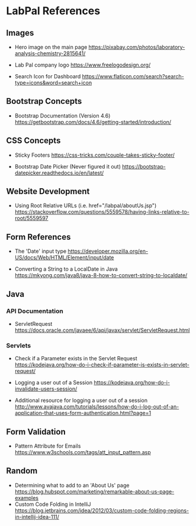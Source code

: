 # LabPal References

## Images
- Hero image on the main page
  https://pixabay.com/photos/laboratory-analysis-chemistry-2815641/
  

- Lab Pal company logo
  https://www.freelogodesign.org/


- Search Icon for Dashboard
  https://www.flaticon.com/search?search-type=icons&word=search+icon
  
## Bootstrap Concepts
- Bootstrap Documentation (Version 4.6)
  https://getbootstrap.com/docs/4.6/getting-started/introduction/
  
## CSS Concepts
- Sticky Footers
  https://css-tricks.com/couple-takes-sticky-footer/


- Bootstrap Date Picker (Never figured it out)
  https://bootstrap-datepicker.readthedocs.io/en/latest/
  
## Website Development
- Using Root Relative URLs (i.e. href="/labpal/aboutUs.jsp")
  https://stackoverflow.com/questions/5559578/having-links-relative-to-root/5559597

## Form References
- The 'Date' input type
  https://developer.mozilla.org/en-US/docs/Web/HTML/Element/input/date
  

- Converting a String to a LocalDate in Java
  https://mkyong.com/java8/java-8-how-to-convert-string-to-localdate/
  
## Java

### API Documentation
- ServletRequest
  https://docs.oracle.com/javaee/6/api/javax/servlet/ServletRequest.html

### Servlets
- Check if a Parameter exists in the Servlet Request
  https://kodejava.org/how-do-i-check-if-parameter-is-exists-in-servlet-request/
  

- Logging a user out of a Session
  https://kodejava.org/how-do-i-invalidate-users-session/
  

- Additional resource for logging a user out of a session
  http://www.avajava.com/tutorials/lessons/how-do-i-log-out-of-an-application-that-uses-form-authentication.html?page=1


## Form Validation
- Pattern Attribute for Emails
  https://www.w3schools.com/tags/att_input_pattern.asp

## Random
- Determining what to add to an 'About Us' page
  https://blog.hubspot.com/marketing/remarkable-about-us-page-examples
- Custom Code Folding in IntelliJ
  https://blog.jetbrains.com/idea/2012/03/custom-code-folding-regions-in-intellij-idea-111/